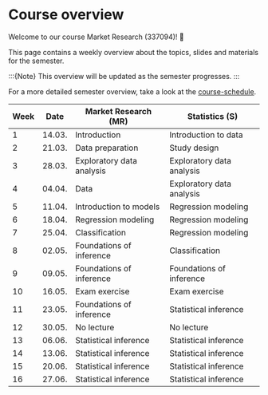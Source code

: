 # Course overview

Welcome to our course Market Research (337094)! 👋  

This page contains a weekly overview about the topics, slides and materials for the semester.

:::{Note}
This overview will be updated as the semester progresses.
:::


For a more detailed semester overview, take a look at the [course-schedule](../files/course-schedule.md). 

|	Week	|	Date	|	Market Research (MR)	|	Statistics (S)	|
|	---	|	---	|	---	|	---	|
|	1	|	14.03.	|	Introduction	|	Introduction to data	|
|	2	|	21.03.	|	Data preparation	|	Study design	|
|	3	|	28.03.	|	Exploratory data analysis	|	Exploratory data analysis	|
|	4	|	04.04.	|	Data	|	Exploratory data analysis	|
|	5	|	11.04.	|	Introduction to models	|	Regression modeling	|
|	6	|	18.04.	|	Regression modeling	|	Regression modeling	|
|	7	|	25.04.	|	Classification	|	Regression modeling	|
|	8	|	02.05.	|	Foundations of inference	|	Classification	|
|	9	|	09.05.	|	Foundations of inference	|	Foundations of inference	|
|	10	|	16.05.	|	Exam exercise	|	Exam exercise	|
|	11	|	23.05.	|	Foundations of inference	|	Statistical inference	|
|	12	|	30.05.	|	No lecture	|	No lecture	|
|	13	|	06.06.	|	Statistical inference	|	Statistical inference	|
|	14	|	13.06.	|	Statistical inference	|	Statistical inference	|
|	15	|	20.06.	|	Statistical inference	|	Statistical inference	|
|	16	|	27.06.	|	Statistical inference	|	Statistical inference	|

